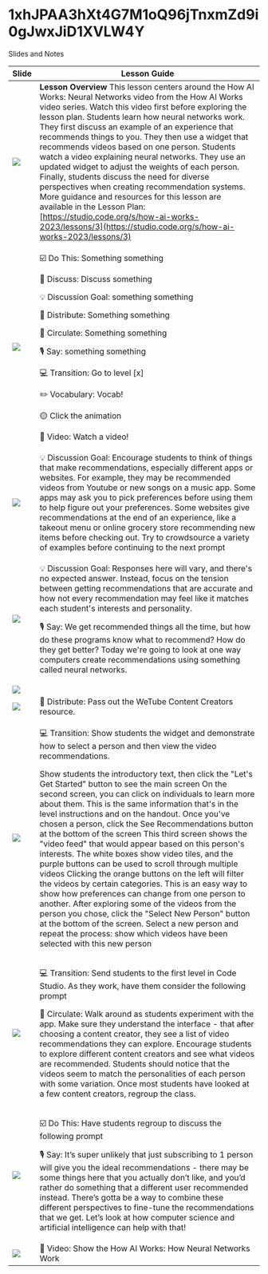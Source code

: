 # 1xhJPAA3hXt4G7M1oQ96jTnxmZd9i0gJwxJiD1XVLW4Y

Slides and Notes

| Slide                                                                                                       | Lesson Guide                                                                                                                                                                                                                                                                                                                                                                                                                                                                                                                                                                                                                                                                                                                                                                                                                                                                                                                                                                                                                                                                                                               |
| ----------------------------------------------------------------------------------------------------------- | -------------------------------------------------------------------------------------------------------------------------------------------------------------------------------------------------------------------------------------------------------------------------------------------------------------------------------------------------------------------------------------------------------------------------------------------------------------------------------------------------------------------------------------------------------------------------------------------------------------------------------------------------------------------------------------------------------------------------------------------------------------------------------------------------------------------------------------------------------------------------------------------------------------------------------------------------------------------------------------------------------------------------------------------------------------------------------------------------------------------------- |
| ![](https://dancodedotorg.github.io/testing-slides/1xhJPAA3hXt4G7M1oQ96jTnxmZd9i0gJwxJiD1XVLW4Y/slide0.png) | **Lesson Overview** This lesson centers around the How AI Works: Neural Networks video from the How AI Works video series. Watch this video first before exploring the lesson plan. Students learn how neural networks work. They first discuss an example of an experience that recommends things to you. They then use a widget that recommends videos based on one person. Students watch a video explaining neural networks. They use an updated widget to adjust the weights of each person. Finally, students discuss the need for diverse perspectives when creating recommendation systems. More guidance and resources for this lesson are available in the Lesson Plan: [https://studio.code.org/s/how-ai-works-2023/lessons/3](https://studio.code.org/s/how-ai-works-2023/lessons/3)                                                                                                                                                                                                                                                                                                                           |
| ![](https://dancodedotorg.github.io/testing-slides/1xhJPAA3hXt4G7M1oQ96jTnxmZd9i0gJwxJiD1XVLW4Y/slide1.png) | <p>☑️ Do This: Something something</p><p>💬 Discuss: Discuss something</p><p>💡 Discussion Goal: something something</p><p>📄 Distribute: Something something</p><p>🔁 Circulate: Something something</p><p>🎙️ Say: something something</p><p>💻 Transition: Go to level [x]</p><p>✏️ Vocabulary: Vocab!</p><p>🟡 Click the animation</p><p>🎥 Video: Watch a video!</p>                                                                                                                                                                                                                                                                                                                                                                                                                                                                                                                                                                                                                                                                                                                                                  |
| ![](https://dancodedotorg.github.io/testing-slides/1xhJPAA3hXt4G7M1oQ96jTnxmZd9i0gJwxJiD1XVLW4Y/slide2.png) | 💡 Discussion Goal: Encourage students to think of things that make recommendations, especially different apps or websites. For example, they may be recommended videos from Youtube or new songs on a music app. Some apps may ask you to pick preferences before using them to help figure out your preferences. Some websites give recommendations at the end of an experience, like a takeout menu or online grocery store recommending new items before checking out. Try to crowdsource a variety of examples before continuing to the next prompt                                                                                                                                                                                                                                                                                                                                                                                                                                                                                                                                                                   |
| ![](https://dancodedotorg.github.io/testing-slides/1xhJPAA3hXt4G7M1oQ96jTnxmZd9i0gJwxJiD1XVLW4Y/slide3.png) | <p>💡 Discussion Goal: Responses here will vary, and there's no expected answer. Instead, focus on the tension between getting recommendations that are accurate and how not every recommendation may feel like it matches each student's interests and personality.</p><p>🎙️ Say: We get recommended things all the time, but how do these programs know what to recommend? How do they get better? Today we're going to look at one way computers create recommendations using something called neural networks.</p>                                                                                                                                                                                                                                                                                                                                                                                                                                                                                                                                                                                                    |
| ![](https://dancodedotorg.github.io/testing-slides/1xhJPAA3hXt4G7M1oQ96jTnxmZd9i0gJwxJiD1XVLW4Y/slide4.png) |                                                                                                                                                                                                                                                                                                                                                                                                                                                                                                                                                                                                                                                                                                                                                                                                                                                                                                                                                                                                                                                                                                                            |
| ![](https://dancodedotorg.github.io/testing-slides/1xhJPAA3hXt4G7M1oQ96jTnxmZd9i0gJwxJiD1XVLW4Y/slide5.png) | 📄 Distribute: Pass out the WeTube Content Creators resource.                                                                                                                                                                                                                                                                                                                                                                                                                                                                                                                                                                                                                                                                                                                                                                                                                                                                                                                                                                                                                                                              |
| ![](https://dancodedotorg.github.io/testing-slides/1xhJPAA3hXt4G7M1oQ96jTnxmZd9i0gJwxJiD1XVLW4Y/slide6.png) | <p>💻 Transition: Show students the widget and demonstrate how to select a person and then view the video recommendations.</p><p>Show students the introductory text, then click the "Let's Get Started" button to see the main screen On the second screen, you can click on individuals to learn more about them. This is the same information that's in the level instructions and on the handout. Once you've chosen a person, click the See Recommendations button at the bottom of the screen This third screen shows the "video feed" that would appear based on this person's interests. The white boxes show video tiles, and the purple buttons can be used to scroll through multiple videos Clicking the orange buttons on the left will filter the videos by certain categories. This is an easy way to show how preferences can change from one person to another. After exploring some of the videos from the person you chose, click the "Select New Person" button at the bottom of the screen. Select a new person and repeat the process: show which videos have been selected with this new person</p> |
| ![](https://dancodedotorg.github.io/testing-slides/1xhJPAA3hXt4G7M1oQ96jTnxmZd9i0gJwxJiD1XVLW4Y/slide7.png) | <p>💻 Transition: Send students to the first level in Code Studio. As they work, have them consider the following prompt</p><p>🔁 Circulate: Walk around as students experiment with the app. Make sure they understand the interface - that after choosing a content creator, they see a list of video recommendations they can explore. Encourage students to explore different content creators and see what videos are recommended. Students should notice that the videos seem to match the personalities of each person with some variation. Once most students have looked at a few content creators, regroup the class.</p>                                                                                                                                                                                                                                                                                                                                                                                                                                                                                        |
| ![](https://dancodedotorg.github.io/testing-slides/1xhJPAA3hXt4G7M1oQ96jTnxmZd9i0gJwxJiD1XVLW4Y/slide8.png) | <p>☑️ Do This: Have students regroup to discuss the following prompt</p><p>🎙️ Say: It’s super unlikely that just subscribing to 1 person will give you the ideal recommendations - there may be some things here that you actually don’t like, and you’d rather do something that a different user recommended instead. There’s gotta be a way to combine these different perspectives to fine-tune the recommendations that we get. Let’s look at how computer science and artificial intelligence can help with that!</p>                                                                                                                                                                                                                                                                                                                                                                                                                                                                                                                                                                                               |
| ![](https://dancodedotorg.github.io/testing-slides/1xhJPAA3hXt4G7M1oQ96jTnxmZd9i0gJwxJiD1XVLW4Y/slide9.png) | 🎥 Video: Show the How AI Works: How Neural Networks Work                                                                                                                                                                                                                                                                                                                                                                                                                                                                                                                                                                                                                                                                                                                                                                                                                                                                                                                                                                                                                                                                  |
